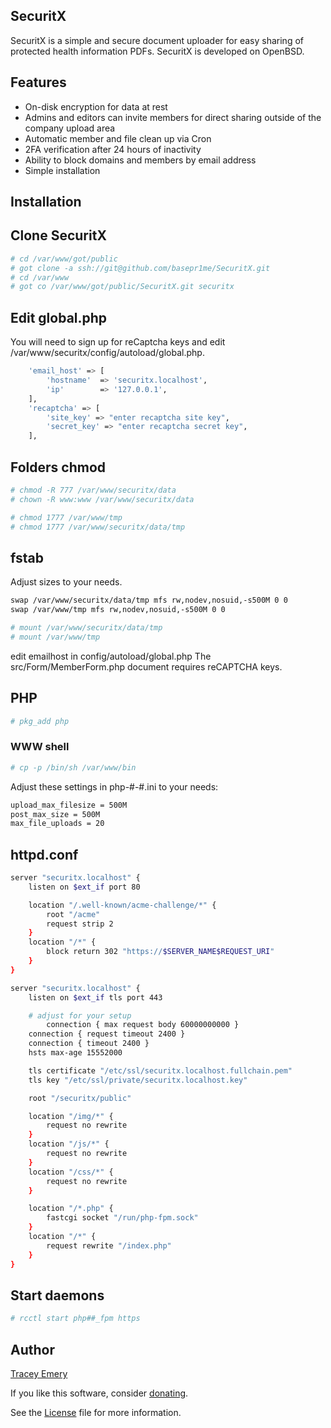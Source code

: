 SecuritX
--------

SecuritX is a simple and secure document uploader for easy sharing of protected
health information PDFs. SecuritX is developed on OpenBSD.

Features
--------

* On-disk encryption for data at rest
* Admins and editors can invite members for direct sharing outside of the company upload area
* Automatic member and file clean up via Cron
* 2FA verification after 24 hours of inactivity
* Ability to block domains and members by email address
* Simple installation

Installation
------------

## Clone SecuritX

```bash
# cd /var/www/got/public
# got clone -a ssh://git@github.com/basepr1me/SecuritX.git
# cd /var/www
# got co /var/www/got/public/SecuritX.git securitx
```

## Edit global.php

You will need to sign up for reCaptcha keys and edit /var/www/securitx/config/autoload/global.php.

```bash
	'email_host' => [
		'hostname'	=> 'securitx.localhost',
		'ip'		=> '127.0.0.1',
	],
	'recaptcha' => [
		'site_key' => "enter recaptcha site key",
		'secret_key' => "enter recaptcha secret key",
	],
```

## Folders chmod

```bash
# chmod -R 777 /var/www/securitx/data
# chown -R www:www /var/www/securitx/data

# chmod 1777 /var/www/tmp
# chmod 1777 /var/www/securitx/data/tmp
```

## fstab

Adjust sizes to your needs.

```bash
swap /var/www/securitx/data/tmp mfs rw,nodev,nosuid,-s500M 0 0
swap /var/www/tmp mfs rw,nodev,nosuid,-s500M 0 0

# mount /var/www/securitx/data/tmp
# mount /var/www/tmp
```

edit emailhost in config/autoload/global.php
The src/Form/MemberForm.php document requires reCAPTCHA keys.

## PHP

```bash
# pkg_add php
```

### WWW shell

```bash
# cp -p /bin/sh /var/www/bin
```

Adjust these settings in php-#-#.ini to your needs:

```bash
upload_max_filesize = 500M
post_max_size = 500M
max_file_uploads = 20
```

## httpd.conf

```bash
server "securitx.localhost" {
	listen on $ext_if port 80

	location "/.well-known/acme-challenge/*" {
		root "/acme"
		request strip 2
	}
	location "/*" {
		block return 302 "https://$SERVER_NAME$REQUEST_URI"
	}
}

server "securitx.localhost" {
	listen on $ext_if tls port 443

	# adjust for your setup
        connection { max request body 60000000000 }
	connection { request timeout 2400 }
	connection { timeout 2400 }
	hsts max-age 15552000

	tls certificate "/etc/ssl/securitx.localhost.fullchain.pem"
	tls key "/etc/ssl/private/securitx.localhost.key"

	root "/securitx/public"

	location "/img/*" {
		request no rewrite
	}
	location "/js/*" {
		request no rewrite
	}
	location "/css/*" {
		request no rewrite
	}

	location "/*.php" {
		fastcgi socket "/run/php-fpm.sock"
	}
	location "/*" {
		request rewrite "/index.php"
	}
}

```

## Start daemons

```bash
# rcctl start php##_fpm https
```

Author
------

[Tracey Emery](https://github.com/basepr1me/)

If you like this software, consider [donating](https://k7tle.com/?donate=1).

See the [License](LICENSE.md) file for more information.
